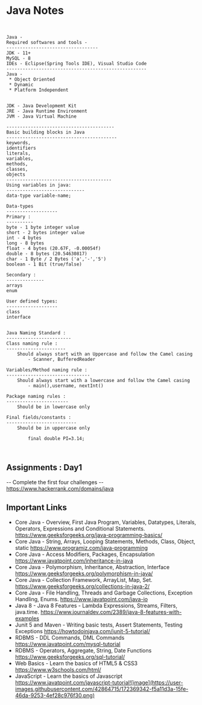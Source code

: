 # Java Notes

```text


Java -
Required softwares and tools -
----------------------------------
JDK - 11+
MySQL - 8
IDEs - Eclipse(Spring Tools IDE), Visual Studio Code
----------------------------------------------------
Java - 
 * Object Oriented
 * Dynamic
 * Platform Independent


JDK - Java Developmemt Kit
JRE - Java Runtime Environment
JVM - Java Virtual Machine

----------------------------------------
Basic building blocks in Java
-----------------------------------------
keywords,
identifiers
literals,
variables,
methods,
classes,
objects
---------------------------------------
Using variables in java:
-----------------------------
data-type variable-name;

Data-types
-------------------
Primary :
----------
byte - 1 byte integer value
short - 2 bytes integer value
int - 4 bytes
long - 8 bytes
float - 4 bytes (20.67F, -0.00054f)
double - 8 bytes (20.54630817)
char - 1 Byte / 2 Bytes ('a','-','5')
boolean - 1 Bit (true/false)

Secondary :
--------------
arrays
enum 

User defined types:
-------------------
class
interface


Java Naming Standard :
------------------------
Class naming rule :
----------------------
	Should always start with an Uppercase and follow the Camel casing
		- Scanner, BufferedReader

Variables/Method naming rule :
-------------------------------
	Should always start with a lowercase and follow the Camel casing
		- main(),username, nextInt()

Package naming rules :
-----------------------
	Should be in lowercase only

Final fields/constants :
--------------------------
	Should be in uppercase only

		final double PI=3.14;



```

## Assignments : Day1 

-- Complete the first four challenges --
https://www.hackerrank.com/domains/java

## Important Links

* Core Java - Overview, First Java Program, Variables, Datatypes, Literals, Operators, Expressions and Conditional Statements.		https://www.geeksforgeeks.org/java-programming-basics/
* Core Java - String, Arrays, Looping Statements, Methods, Class, Object, static		https://www.programiz.com/java-programming
* Core Java - Access Modifiers, Packages, Encapsulation		https://www.javatpoint.com/inheritance-in-java
* Core Java - Polymorphism, Inheritance, Abstraction, Interface		https://www.geeksforgeeks.org/polymorphism-in-java/
* Core Java - Collection Framework, ArrayList, Map, Set.		https://www.geeksforgeeks.org/collections-in-java-2/
* Core Java - File Handling, Threads and Garbage Collections, Exception Handling, Enums.		https://www.javatpoint.com/java-io
* Java 8 - Java 8 Features - Lambda Expressions, Streams, Filters, java.time.		https://www.journaldev.com/2389/java-8-features-with-examples
* Junit 5 and Maven - Writing basic tests, Assert Statements, Testing Exceptions		https://howtodoinjava.com/junit-5-tutorial/
* RDBMS - DDL Commands, DML Commands		https://www.javatpoint.com/mysql-tutorial
* RDBMS - Operators, Aggregate, String, Date Functions		https://www.geeksforgeeks.org/sql-tutorial/
* Web Basics - Learn the basics of HTML5 & CSS3		https://www.w3schools.com/html/
* JavaScript - Learn the basics of Javascript		https://www.javatpoint.com/javascript-tutorial![image](https://user-images.githubusercontent.com/42864715/172369342-f5a11d3a-15fe-46da-9253-4ef28c976f30.png)

